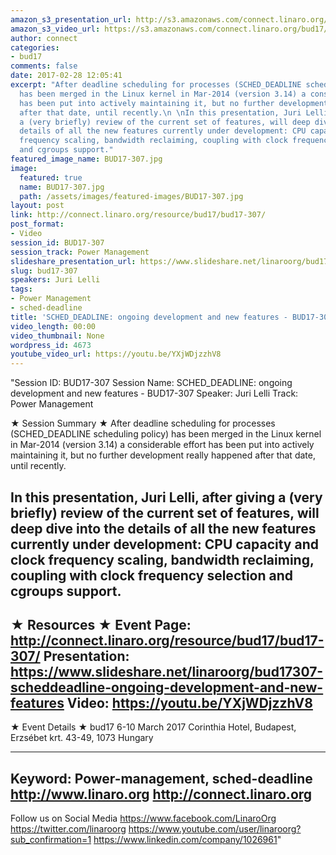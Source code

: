 ```yaml
---
amazon_s3_presentation_url: http://s3.amazonaws.com/connect.linaro.org/bud17/Presentations/BUD17-307%20-%20SCHED_DEADLINE-%20ongoing%20development%20and%20new%20features.pdf
amazon_s3_video_url: https://s3.amazonaws.com/connect.linaro.org/bud17/Videos/Wednesday/Bud17-307%20SCHED_DEADLINE%20%20ongoing%20development%20and%20new%20features.mp4
author: connect
categories:
- bud17
comments: false
date: 2017-02-28 12:05:41
excerpt: "After deadline scheduling for processes (SCHED_DEADLINE scheduling policy)
  has been merged in the Linux kernel in Mar-2014 (version 3.14) a considerable effort
  has been put into actively maintaining it, but no further development really happened
  after that date, until recently.\n \nIn this presentation, Juri Lelli, after giving
  a (very briefly) review of the current set of features, will deep dive into the
  details of all the new features currently under development: CPU capacity and clock
  frequency scaling, bandwidth reclaiming, coupling with clock frequency selection
  and cgroups support."
featured_image_name: BUD17-307.jpg
image:
  featured: true
  name: BUD17-307.jpg
  path: /assets/images/featured-images/BUD17-307.jpg
layout: post
link: http://connect.linaro.org/resource/bud17/bud17-307/
post_format:
- Video
session_id: BUD17-307
session_track: Power Management
slideshare_presentation_url: https://www.slideshare.net/linaroorg/bud17307-scheddeadline-ongoing-development-and-new-features
slug: bud17-307
speakers: Juri Lelli
tags:
- Power Management
- sched-deadline
title: 'SCHED_DEADLINE: ongoing development and new features - BUD17-307'
video_length: 00:00
video_thumbnail: None
wordpress_id: 4673
youtube_video_url: https://youtu.be/YXjWDjzzhV8
---
```


"Session ID: BUD17-307
Session Name: SCHED_DEADLINE: ongoing development and new features - BUD17-307
Speaker: Juri Lelli
Track: Power Management


★ Session Summary ★
After deadline scheduling for processes (SCHED_DEADLINE scheduling policy) has been merged in the Linux kernel in Mar-2014 (version 3.14) a considerable effort has been put into actively maintaining it, but no further development really happened after that date, until recently.
 
In this presentation, Juri Lelli, after giving a (very briefly) review of the current set of features, will deep dive into the details of all the new features currently under development: CPU capacity and clock frequency scaling, bandwidth reclaiming, coupling with clock frequency selection and cgroups support.
---------------------------------------------------
★ Resources ★
Event Page: http://connect.linaro.org/resource/bud17/bud17-307/
Presentation: https://www.slideshare.net/linaroorg/bud17307-scheddeadline-ongoing-development-and-new-features
Video: https://youtu.be/YXjWDjzzhV8
 ---------------------------------------------------

★ Event Details ★
bud17
6-10 March 2017
Corinthia Hotel, Budapest,
Erzsébet krt. 43-49,
1073 Hungary

---------------------------------------------------
Keyword: Power-management, sched-deadline
http://www.linaro.org
http://connect.linaro.org
---------------------------------------------------
Follow us on Social Media
https://www.facebook.com/LinaroOrg
https://twitter.com/linaroorg
https://www.youtube.com/user/linaroorg?sub_confirmation=1
https://www.linkedin.com/company/1026961"